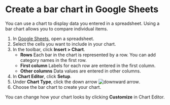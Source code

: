 # Create a bar chart in Google Sheets
You can use a chart to display data you entered in a spreadsheet. Using a bar chart allows you to compare individual items.

1. In [Google Sheets](https://www.google.com/sheets/about/), open a spreadsheet.
2. Select the cells you want to include in your chart.
3. In the toolbar, click **Insert > Chart**.
    - **Rows** Each bar in the chart is represented by a row. You can add category names in the first row.
    - **First column** Labels for each row are entered in the first column.
    - **Other columns** Data values are entered in other columns. 
4. In **Chart Editor**, click **Setup**.
5. Under **Chart Type**, click the down arrow ![downward arrow](https://lh3.googleusercontent.com/7acH9pM1qZl0MEFmPRkOPeuNk48-E7Wbn08-h9yfGXbkMTKHY0kOPqurH20N2jHFwZY=w36-h36).
6. Choose the bar chart to create your chart.

You can change how your chart looks by clicking **Customize** in Chart Editor.

